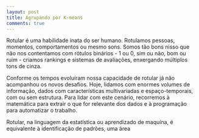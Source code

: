 ```yaml
---
layout: post
title: Agrupando por K-means
comments: true
---
```


Rotular é uma habilidade inata do ser humano. Rotulamos pessoas, momentos, comportamentos ou mesmo sons. Somos tão bons nisso que não nos contentamos com rótulos binários - 1 ou 0, sim ou não, bom ou ruim - criamos rankings e sistemas de avaliações, enxergando múltiplos tons de cinza.

Conforme os tempos evoluíram nossa capacidade de rotular já não acompanhou os novos desafios. Hoje, lidamos com enormes volumes de informação, dados com características multivariadas e espaço-temporais, com ou sem estrutura. Para lidar com este cenário, recorremos à matemática para extrair o que for relevante dos dados e à programação para automatizar o trabalho.

Rotular, na linguagem da estatística ou aprendizado de maquína, é equivalente à identificação de padrões, uma área 





